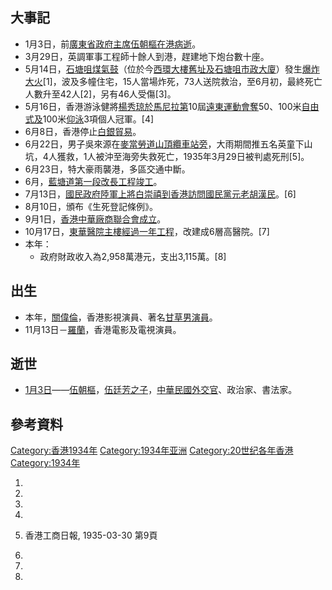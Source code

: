 ## 大事記

  - 1月3日，前[廣東省政府主席](../Page/廣東省政府.md "wikilink")[伍朝樞在港病逝](../Page/伍朝樞.md "wikilink")。
  - 3月29日，英調軍事工程師十餘人到港，趕建地下炮台數十座。
  - 5月14日，[石塘咀](../Page/石塘咀.md "wikilink")[煤氣鼓](../Page/煤氣鼓.md "wikilink")（位於今[西環大樓舊址及](../Page/西環大樓.md "wikilink")[石塘咀市政大廈](../Page/石塘咀市政大廈.md "wikilink")）發生[爆炸大火](../Page/西環煤氣鼓爆炸大火.md "wikilink")\[1\]，波及多幢住宅，15人當場炸死，73人送院救治，至6月初，最終死亡人數升至42人\[2\]，另有46人受傷\[3\]。
  - 5月16日，香港游泳健將[楊秀琼於](../Page/楊秀琼.md "wikilink")[馬尼拉第](../Page/馬尼拉.md "wikilink")10屆[遠東運動會奪](../Page/遠東運動會.md "wikilink")50、100米[自由式及](../Page/自由式.md "wikilink")100米[仰泳](../Page/仰泳.md "wikilink")3項個人冠軍。\[4\]
  - 6月8日，香港停止[白銀貿易](../Page/白銀.md "wikilink")。
  - 6月22日，男子吳來源在[麥當勞道山頂纜車站旁](../Page/麥當勞道.md "wikilink")，大雨期間推五名英童下山坑，4人獲救，1人被沖至海旁失救死亡，1935年3月29日被判處死刑\[5\]。
  - 6月23日，特大豪雨襲港，多區交通中斷。
  - 6月，[藍塘道第一段改長工程竣工](../Page/藍塘道.md "wikilink")。
  - 7月13日，[國民政府陸軍上將](../Page/國民政府.md "wikilink")[白崇禧到香港訪問](../Page/白崇禧.md "wikilink")[國民黨元老](../Page/國民黨.md "wikilink")[胡漢民](../Page/胡漢民.md "wikilink")。\[6\]
  - 8月10日，頒布《生死登記條例》。
  - 9月1日，[香港中華廠商聯合會成立](../Page/香港中華廠商聯合會.md "wikilink")。
  - 10月17日，[東華醫院主樓經過一年工程](../Page/東華醫院.md "wikilink")，改建成6層高醫院。\[7\]
  - 本年：
      - 政府財政收入為2,958萬港元，支出3,115萬。\[8\]

## 出生

  - 本年，[關偉倫](../Page/關偉倫.md "wikilink")，香港影視演員、著名[甘草男演員](../Page/甘草演員.md "wikilink")。
  - 11月13日－[羅蘭](../Page/羅蘭_\(香港\).md "wikilink")，香港電影及電視演員。

## 逝世

  - [1月3日](../Page/1月3日.md "wikilink")——[伍朝樞](../Page/伍朝樞.md "wikilink")，[伍廷芳之子](../Page/伍廷芳.md "wikilink")，[中華民國外交官](../Page/中華民國.md "wikilink")、政治家、書法家。

## 參考資料

[Category:香港1934年](https://zh.wikipedia.org/wiki/Category:香港1934年 "wikilink")
[Category:1934年亚洲](https://zh.wikipedia.org/wiki/Category:1934年亚洲 "wikilink")
[Category:20世纪各年香港](https://zh.wikipedia.org/wiki/Category:20世纪各年香港 "wikilink")
[Category:1934年](https://zh.wikipedia.org/wiki/Category:1934年 "wikilink")

1.

2.

3.
4.

5.  香港工商日報, 1935-03-30 第9頁

6.
7.
8.